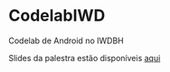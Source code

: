 # CodelabIWD
Codelab de Android no IWDBH

Slides da palestra estão disponíveis [aqui](https://docs.google.com/presentation/d/1eoFUen-qchhbRKcUvBe_-7OoydkGbQG6JoekabbCjVk/edit#slide=id.g35f391192_00)
